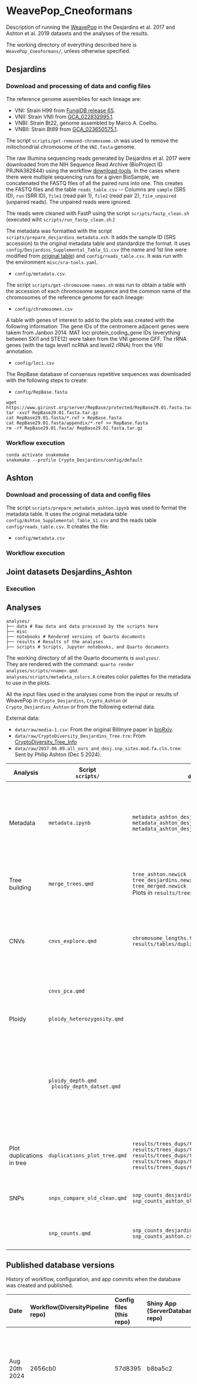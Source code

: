 # WeavePop_Cneoformans

Description of running the [WeavePop](https://github.com/magwenelab/WeavePop) in the Desjardins et al. 2017 and Ashton et al. 2019 datasets and the analyses of the results.

The working directory of everything described here is `WeavePop_Cneoformans/`, unless otherwise specified.  

## Desjardins

### Download and processing of data and config files

The reference genome assemblies for each lineage are:
 * VNI: Strain H99 from [FungiDB release 65](https://fungidb.org/common/downloads/release-65/CneoformansH99/).  
 * VNII: Strain VNII from [GCA_022832995.1](https://www.ncbi.nlm.nih.gov/datasets/genome/GCA_022832995.1/).  
 * VNBI: Strain Bt22, genome assembled by Marco A. Coelho.  
 * VNBII: Strain Bt89 from [GCA_023650575.1](https://www.ncbi.nlm.nih.gov/datasets/genome/GCA_023650575.1/).

The script `scripts/get-removed-chromosome.sh` was used to remove the mitochondrial chromosome of the `VNI.fasta` genome. 

The raw Illumina sequencing reads generated by Desjardins et al. 2017 were downloaded from the NIH Sequence Read Archive (BioProject ID PRJNA382844) using the workflow [download-tools](https://github.com/magwenelab/download-tools). In the cases where there were multiple sequencing runs for a given BioSample, we concatenated the FASTQ files of all the paired runs into one. This creates the FASTQ files and the table `reads_table.csv` -- Columns are `sample` (SRS ID), `run` (SRR ID), `file1` (read pair 1), `file2` (read pair 2), `file_unpaired` (unpaired reads). The unpaired reads were ignored.

The reads were cleaned with FastP using the script `scripts/fastp_clean.sh` (executed wiht `scripts/run_fastp_clean.sh`.)

The metadata was formatted with the script `scripts/prepare_desjardins_metadata.xsh`. It adds the sample ID (SRS accession) to the original metadata table and standardize the format. It uses `config/Desjardins_Supplemental_Table_S1.csv` (the name and 1st line were modified from [original table](https://genome.cshlp.org/content/suppl/2017/06/05/gr.218727.116.DC1/Supplemental_Table_S1.xlsx)) 
and `config/reads_table.csv`. It was run with the environment `misc/sra-tools.yaml`.
  * `config/metadata.csv`. 

The script `scripts/get-chromosome-names.sh` was run to obtain a table with the accession of each chromosome sequence and the common name of the chromosomes of the reference genome for each lineage:  
  * `config/chromosomes.csv`  

A table with genes of interest to add to the plots was created with the following information: The gene IDs of the centromere adjacent genes were takem from Janbon 2014. MAT loci protein_coding_gene IDs (everything between SXI1 and STE12) were taken from the VNI genome GFF. The rRNA genes (with the tags level1 ncRNA and level2 rRNA) from the VNI annotation.    
  * `config/loci.csv`

The RepBase database of consensus repetitive sequences was downloaded with the following steps to create: 
  * `config/RepBase.fasta`  
```
wget https://www.girinst.org/server/RepBase/protected/RepBase29.01.fasta.tar.gz
tar -xvzf RepBase29.01.fasta.tar.gz
cat RepBase29.01.fasta/*.ref > RepBase.fasta
cat RepBase29.01.fasta/appendix/*.ref >> RepBase.fasta
rm -rf RepBase29.01.fasta/ RepBase29.01.fasta.tar.gz 
```

### Workflow execution

```
conda activate snakemake
snakemake --profile Crypto_Desjardins/config/default
``` 

## Ashton

### Download and processing of data and config files

The script `scripts/prepare_metadata_ashton.ipynb` was used to format the metadata table. It uses the original metadata table `config/Ashton_Supplemental_Table_S1.csv` and the reads table `config/reads_table.csv`. It creates the file:
* `config/metadata.csv`

### Workflow execution

## Joint datasets Desjardins_Ashton
### Execution

## Analyses

```
analyses/
├── data # Raw data and data processed by the scripts here
├── misc
├── notebooks # Rendered versions of Quarto documents
├── results # Results of the analyses
├── scripts # Scripts, Jupyter notebooks, and Quarto documents
```
The working directory of all the Quarto documents is `analyses/`.  
They are rendered with the command: `quarto render analyses/scripts/<name>.qmd`.  
`analyses/scripts/metadata_colors.R` creates color palettes for the metadata to use in the plots.

All the input files used in the analyses come from the input or results of WeavePop in `Crypto_Desjardins`, `Crypto_Ashton` or `Crypto_Desjardins_Ashton` or from the following external data.  

External data:  
* `data/raw/media-1.csv`: From the original Billmyre paper in [bioRxiv](https://www.biorxiv.org/content/biorxiv/early/2024/08/06/2024.07.28.605507/DC1/embed/media-1.csv?download=true).
* `data/raw/CryptoDiversity_Desjardins_Tree.tre`: From [CryptoDiversity_Tree_Info](https://github.com/magwenelab/CryptoDiversity_Tree_Info/blob/main/CryptoDiversity_Desjardins_Tree.tre)
* `data/raw/2017.06.09.all_ours_and_desj.snp_sites.mod.fa.cln.tree`: Sent by Philip Ashton (Dec 5 2024).


| Analysis | Script <br /> `scripts/` | Files <br /> `data/processed/` or specified | Description |
|-----------------|-----------------|-----------------| -----------------|
| Metadata | `metadata.ipynb` | `metadata_ashton_desj_vni_weavepop.csv`<br />  `metadata_ashton_desj_all_weavepop_H99.csv`<br />   `metadata_ashton_desj_all_weavepop_complete_info.csv`  | Create new metadata tables to add the VNI subdivision information from the Ashton study to the Desjardins samples. |
| Tree building | `merge_trees.qmd` | `tree_ashton.newick`<br />  `tree_desjardins.newick`<br />  `tree_merged.newick`<br /> Plots in `results/trees/` | Merge the trees of the Ashton and Desjardins datasets. |
| CNVs | `cnvs_explore.qmd` | `chromosome_lengths.tsv` <br /> `results/tables/duplications_putative.tsv` | Explore relationship between CNV metrics and chromosomal depth. And select list of posible chromosomal duplications. |
|| `cnvs_pca.qmd` || PCA of the CNV and Depth metrics. |
| Ploidy | `ploidy_heterozygosity.qmd` | | Analyze ploidy with heterozygous SNPs. |
|| `ploidy_depth.qmd` <br /> ` ploidy_depth_datset.qmd` || Analyze ploidy with Mixture Models of Depth Distribution. <br /> Join the results of the previous sample-wise analysis into dataset-wide results and explore it.|
|Plot duplications in tree |`duplications_plot_tree.qmd`| `results/trees_dups/tree_merged_duplications.png`<br /> `results/trees_dups/tree_merged_duplications_12_13.png`<br /> `results/trees_dups/tree_merged_duplications_only_duplicated.png`<br /> `results/trees_dups/tree_merged_duplications_only_duplicated2.png`<br /> `results/trees_dups/tree_merged_duplications_only_duplicated3.png`| Plot the merged tree with a heatmap of duplicated chromosomes.|
|SNPs|`snps_compare_old_clean.qmd`| `snp_counts_desjardins_old.csv`<br /> `snp_counts_ashton_old.csv` | Compare number of SNPs before and after using FastP|
|  | `snp_counts.qmd` | `snp_counts_desjardins.csv`<br /> `snp_counts_ashton.csv`| Compare number of raw and filtered SNPs. |








## Published database versions

History of workflow, configuration, and app commits when the database was created and published.

| Date | Workflow(DiversityPipeline repo) | Config files (this repo) | Shiny App (ServerDatabase repo) | Notes |
| :--- | :-------------------------------- | :----------------------- |:------------------------------- |-----: |
|Aug 20th 2024| 2656cb0 | 57d8395 | b8ba5c2 |The pipeline failed because of RepeatMasker (weird random error) and I had to restart the run without changing anything. |
|Oct 7th 2024 | 1076166 | 07c772a | dc20b7b | This was one complete run of the analysis workflow of the Desjardins dataset, another of the Ashton dataset, and a run of the join_datasets workflow with the results of both. It is only used in the test_user. |
|Oct 16th 2024| 61e5e73 | 07c772a | 0d2035a | This was a run that updated the results of the runs of Oct 7th with the changes in the pipeline. It is being used in FungalPop |


| Date | Workflow and Shiny App</br>(WeavePop repo) | Config and Log files</br>(this repo) |  Notes |
| :--- | :-------------------------------- | :----------------------- |-----: |
|Apr 14th 2025|c886503|084645c|Runs from scratch using data cleaned with FastP|
